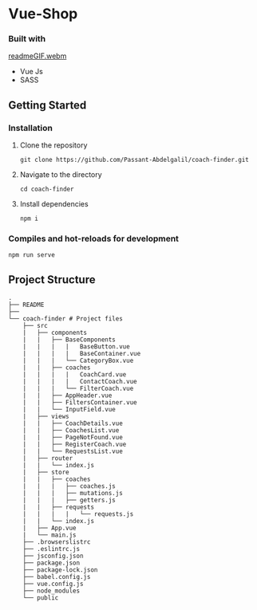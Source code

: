 # Vue-Shop

### Built with
[readmeGIF.webm](https://user-images.githubusercontent.com/69261710/180807239-002252f8-80c3-4494-b498-645f40fab5dc.webm)

- Vue Js
- SASS

## Getting Started

### Installation

1. Clone the repository

   ```
   git clone https://github.com/Passant-Abdelgalil/coach-finder.git
   ```

2. Navigate to the directory

   ```
   cd coach-finder
   ```

3. Install dependencies

   ```
   npm i
   ```

### Compiles and hot-reloads for development

```
npm run serve
```

## Project Structure

```
.
├── README
├──
└── coach-finder # Project files
    ├── src
    |   ├── components
    |   |   ├── BaseComponents
    |   |   |   |   BaseButton.vue
    |   |   |   |   BaseContainer.vue
    |   |   |   └── CategoryBox.vue
    |   |   ├── coaches
    |   |   |   |   CoachCard.vue
    |   |   |   |   ContactCoach.vue
    |   |   |   └── FilterCoach.vue
    |   |   ├── AppHeader.vue
    |   |   ├── FiltersContainer.vue 
    |   |   └── InputField.vue
    |   ├── views
    |   |   ├── CoachDetails.vue
    |   |   ├── CoachesList.vue
    |   |   ├── PageNotFound.vue
    |   |   ├── RegisterCoach.vue
    |   |   └── RequestsList.vue
    |   ├── router
    |   |   └── index.js
    |   ├── store
    |   |   ├── coaches
    |   |   |   ├── coaches.js
    |   |   |   ├── mutations.js
    |   |   |   ├── getters.js
    |   |   ├── requests
    |   |   |   |   └── requests.js
    |   |   └── index.js
    |   ├── App.vue
    |   └── main.js
    ├── .browserslistrc
    ├── .eslintrc.js
    ├── jsconfig.json
    ├── package.json
    ├── package-lock.json
    ├── babel.config.js
    ├── vue.config.js
    ├── node_modules
    └── public
```
